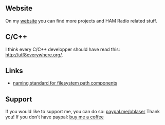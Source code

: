 ## Website
On my [website](https://oblaser.ch/) you can find more projects and HAM Radio related stuff.

## C/C++
I think every C/C++ developper should have read this: <http://utf8everywhere.org/>.

## Links
- [naming standard for filesystem path components](https://stackoverflow.com/questions/2235173/what-is-the-naming-standard-for-path-components)

## Support
If you would like to support me, you can do so: [paypal.me/oblaser](https://paypal.me/oblaser) Thank you!
If you don't have paypal: [buy me a coffee](https://www.buymeacoffee.com/oblaser)
